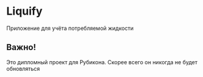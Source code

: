 # Liquify

Приложение для учёта потребляемой жидкости

## Важно!

Это дипломный проект для Рубикона. Скорее всего он никогда не будет обновляться

